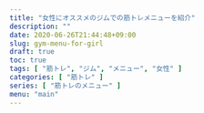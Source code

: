 ```yaml
---
title: "女性にオススメのジムでの筋トレメニューを紹介"
description: ""
date: 2020-06-26T21:44:48+09:00
slug: gym-menu-for-girl
draft: true
toc: true
tags: [ "筋トレ", "ジム", "メニュー", "女性" ]
categories: [ "筋トレ" ]
series: [ "筋トレのメニュー" ]
menu: "main"
---
```

